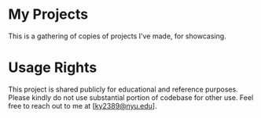 # My Projects
 This is a gathering of copies of projects I've made, for showcasing.
# Usage Rights
 This project is shared publicly for educational and reference purposes. Please kindly do not use substantial portion of codebase for other use.
 Feel free to reach out to me at [ky2389@nyu.edu].

